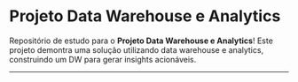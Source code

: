 # Projeto Data Warehouse e Analytics


Repositório de estudo para o **Projeto Data Warehouse e Analytics**!
Este projeto demontra uma solução utilizando data warehouse e analytics, construindo um DW para gerar insights acionáveis.


---

